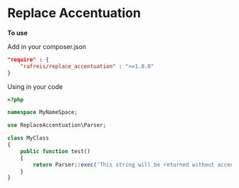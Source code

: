 # Replace Accentuation

**To use**

Add in your composer.json

```json
"require" : {
    "rafreis/replace_accentuation" : ">=1.0.0"
}
```

Using in your code

```php
<?php

namespace MyNameSpace;

use ReplaceAccentuation\Parser;

class MyClass
{
    public function test()
    {
        return Parser::exec('This string will be returned without accentuation áéíóú');
    }
}
```
